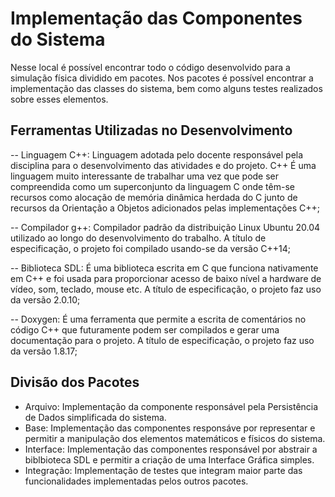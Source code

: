 # Implementação das Componentes do Sistema

Nesse local é possível encontrar todo o código desenvolvido para a
simulação física dividido em pacotes. Nos pacotes é possível encontrar a implementação das
classes do sistema, bem como alguns testes realizados sobre esses elementos.

## Ferramentas Utilizadas no Desenvolvimento

-- Linguagem C++: Linguagem adotada pelo docente responsável pela disciplina
para o desenvolvimento das atividades e do projeto. C++ É uma linguagem muito
interessante de trabalhar uma vez que pode ser compreendida como um superconjunto
da linguagem C onde têm-se recursos como alocação de memória dinâmica herdada
do C junto de recursos da Orientação a Objetos adicionados pelas implementações
C++;

-- Compilador g++: Compilador padrão da distribuição Linux Ubuntu 20.04 utilizado
ao longo do desenvolvimento do trabalho. A título de especificação, o projeto foi
compilado usando-se da versão C++14;

-- Biblioteca SDL: É uma biblioteca escrita em C que funciona nativamente em C++ e
foi usada para proporcionar acesso de baixo nível a hardware de vídeo, som, teclado,
mouse etc. A título de especificação, o projeto faz uso da versão 2.0.10;

-- Doxygen: É uma ferramenta que permite a escrita de comentários no código C++
que futuramente podem ser compilados e gerar uma documentação para o projeto.
A título de especificação, o projeto faz uso da versão 1.8.17;

## Divisão dos Pacotes
- Arquivo: Implementação da componente responsável pela Persistência de Dados simplificada do sistema.
- Base: Implementação das componentes responsáve por representar e permitir a manipulação dos elementos matemáticos e físicos do sistema.
- Interface: Implementação das componentes responsável por abstrair a biblbioteca SDL e permitir a criação de uma Interface Gráfica simples.
- Integração: Implementação de testes que integram maior parte das funcionalidades implementadas pelos outros pacotes.